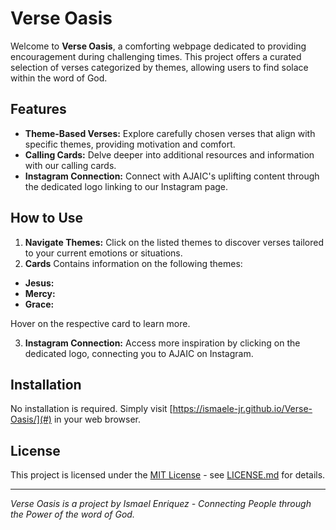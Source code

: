 # Verse Oasis

Welcome to **Verse Oasis**, a comforting webpage dedicated to providing encouragement during challenging times. This project offers a curated selection of verses categorized by themes, allowing users to find solace within the word of God.

## Features

- **Theme-Based Verses:** Explore carefully chosen verses that align with specific themes, providing motivation and comfort.
- **Calling Cards:** Delve deeper into additional resources and information with our calling cards.
- **Instagram Connection:** Connect with AJAIC's uplifting content through the dedicated logo linking to our Instagram page.

## How to Use

1. **Navigate Themes:** Click on the listed themes to discover verses tailored to your current emotions or situations.
2. **Cards** Contains information on the following themes:

- **Jesus:**
- **Mercy:**
- **Grace:**

Hover on the respective card to learn more.

3. **Instagram Connection:** Access more inspiration by clicking on the dedicated logo, connecting you to AJAIC on Instagram.

## Installation

No installation is required. Simply visit [https://ismaele-jr.github.io/Verse-Oasis/](#) in your web browser.

## License

This project is licensed under the [MIT License](LICENSE.md) - see [LICENSE.md](LICENSE.md) for details.

---

_Verse Oasis is a project by Ismael Enriquez - Connecting People through the Power of the word of God._
